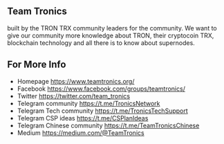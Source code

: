 ## Team Tronics
built by the TRON TRX community leaders for the community. 
We want to give our community more knowledge about TRON, their cryptocoin TRX, 
blockchain technology and all there is to know about supernodes. 

 
## For More Info
 * Homepage  https://www.teamtronics.org/
 * Facebook  https://www.facebook.com/groups/teamtronics/
 * Twitter  https://twitter.com/team_tronics
 * Telegram community  https://t.me/TronicsNetwork
 * Telegram Tech community  https://t.me/TronicsTechSupport
 * Telegram CSP ideas  https://t.me/CSPlanIdeas
 * Telegram Chinese community  https://t.me/TeamTronicsChinese
 * Medium  https://medium.com/@TeamTronics
